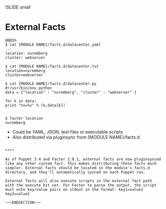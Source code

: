!SLIDE small
# External Facts

    @@@Sh
    $ cat {MODULE NAME}/facts.d/datacenter.yaml
    ---
    location: nuremberg
    cluster: webserver

    $ cat {MODULE NAME}/facts.d/datacenter.txt
    location=nuremberg
    cluster=webserver

    $ cat {MODULE NAME}/facts.d/datacenter.py
    #!/usr/bin/env python
    data = {"location" : "nuremberg", "cluster" : "webserver" }

    for k in data:
    print "%s=%s" % (k,data[k])


    $ facter location
    nuremberg

* Could be YAML, JSON, text files or executable scripts
* Also distributed via pluginsync from {MODULE NAME}/facts.d

~~~SECTION:handouts~~~

****

As of Puppet 3.4 and Facter 2.0.1, external facts are now pluginsynced like any other custom fact. This makes distributing these facts much simpler. External facts should be located in the module's facts.d directory, and they'll automatically synced on each Puppet run.

External facts will also execute scripts in the external fact path with the execute bit set. For Facter to parse the output, the script must echo key/value pairs on stdout in the format: key1=value1 key2=value2

~~~ENDSECTION~~~

